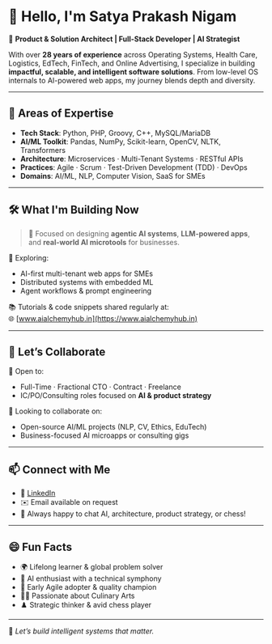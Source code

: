 # 👋 Hello, I'm Satya Prakash Nigam

🚀 **Product & Solution Architect | Full-Stack Developer | AI Strategist**

With over **28 years of experience** across Operating Systems, Health Care, Logistics, EdTech, FinTech, and Online Advertising, I specialize in building **impactful, scalable, and intelligent software solutions**. From low-level OS internals to AI-powered web apps, my journey blends depth and diversity.

---

## 🧠 Areas of Expertise

- **Tech Stack**: Python, PHP, Groovy, C++, MySQL/MariaDB
- **AI/ML Toolkit**: Pandas, NumPy, Scikit-learn, OpenCV, NLTK, Transformers
- **Architecture**: Microservices · Multi-Tenant Systems · RESTful APIs
- **Practices**: Agile · Scrum · Test-Driven Development (TDD) · DevOps
- **Domains**: AI/ML, NLP, Computer Vision, SaaS for SMEs

---

## 🛠️ What I'm Building Now

> 🎯 Focused on designing **agentic AI systems**, **LLM-powered apps**, and **real-world AI microtools** for businesses.

🔬 Exploring:
- AI-first multi-tenant web apps for SMEs
- Distributed systems with embedded ML
- Agent workflows & prompt engineering

📚 Tutorials & code snippets shared regularly at:  
🌐 [www.aialchemyhub.in](https://www.aialchemyhub.in)

---

## 🤝 Let’s Collaborate

🔗 Open to:
- Full-Time · Fractional CTO · Contract · Freelance
- IC/PO/Consulting roles focused on **AI & product strategy**

🤝 Looking to collaborate on:
- Open-source AI/ML projects (NLP, CV, Ethics, EduTech)
- Business-focused AI microapps or consulting gigs

---

## 📫 Connect with Me

- 💼 [LinkedIn](https://www.linkedin.com/in/spn25/)
- ✉️ Email available on request
- 🧠 Always happy to chat AI, architecture, product strategy, or chess!

---

## 😄 Fun Facts

- 🌍 Lifelong learner & global problem solver
- 🤖 AI enthusiast with a technical symphony
- 💯 Early Agile adopter & quality champion
- 👨‍🍳 Passionate about Culinary Arts
- ♟️ Strategic thinker & avid chess player

---

🧭 _Let’s build intelligent systems that matter._
